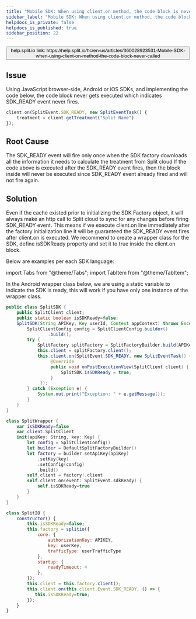 ```yaml
---
title: "Mobile SDK: When using client.on method, the code block is never called"
sidebar_label: "Mobile SDK: When using client.on method, the code block is never called"
helpdocs_is_private: false
helpdocs_is_published: true
sidebar_position: 22
---
```


<p>
  <button style={{borderRadius:'8px', border:'1px', fontFamily:'Courier New', fontWeight:'800', textAlign:'left'}}> help.split.io link: https://help.split.io/hc/en-us/articles/360028923531-Mobile-SDK-when-using-client-on-method-the-code-block-never-called </button>
</p>

## Issue

Using JavaScript browser-side, Android or iOS SDKs, and implementing the code below, the code block never gets executed which indicates SDK_READY event never fires.

```javascript
client.on(SplitEvent.SDK_READY, new SplitEventTask() {
    treatment = client.getTreatment("Split Name")
});
```

## Root Cause

The SDK_READY event will fire only once when the SDK factory downloads all the information it needs to calculate the treatment from Split cloud If the code above is executed after the SDK_READY event fires, then the block inside will never be executed since SDK_READY event already fired and will not fire again.

## Solution

Even if the cache existed prior to initializing the SDK Factory object, it will always make an http call to Split cloud to sync for any changes before firing SDK_READY event. This means if we execute client.on line immediately after the factory initialization line it will be guaranteed the SDK_READY event fires after client.on is executed.
We recommend to create a wrapper class for the SDK, define isSDKReady property and set it to true inside the client.on block.

Below are examples per each SDK language:

import Tabs from "@theme/Tabs";
import TabItem from "@theme/TabItem";

<Tabs>
  <TabItem value="Android SDK">

In the Android wrapper class below, we are using a static variable to indicate the SDK is ready, this will work if you have only one instance of the wrapper class.

```java
public class SplitSDK {
    public SplitClient client;
    public static boolean isSDKReady=false;
    SplitSDK(String APIKey, Key userId, Context appContext) throws Exception {
        SplitClientConfig config = SplitClientConfig.builder()
                .build();
        try {
            SplitFactory splitFactory = SplitFactoryBuilder.build(APIKey, userId, config, appContext);
            this.client = splitFactory.client();
            this.client.on(SplitEvent.SDK_READY, new SplitEventTask() {
                 @Override
                 public void onPostExecutionView(SplitClient client) {
                     SplitSDK.isSDKReady = true;
                 }
             });
        } catch (Exception e) {
            System.out.print("Exception: " + e.getMessage());
        }
    }
}
```

  </TabItem>
  <TabItem value="iOS SDK">

```swift
class SplitWrapper {
    var isSDKReady=false
    var client:SplitClient
    init(apiKey: String, key: Key) {
        let config = SplitClientConfig()
        let builder = DefaultSplitFactoryBuilder()
        let factory = builder.setApiKey(apiKey)
            .setKey(key)
            .setConfig(config)
            .build()
        self.client = factory!.client
        self.client.on(event: SplitEvent.sdkReady) {
            self.isSDKReady=true
        }
    }
}
```

  </TabItem>
  <TabItem value="JavaScript browser-side">

```javascript
class SplitIO {
    constructor() {
        this.isSDKReady=false;
        this.factory = splitio({
            core: {
                authorizationKey: APIKEY,
                key: userKey,
                trafficType: userTrafficType
            },
            startup: {
                readyTimeout: 4
            },
        });
        this.client = this.factory.client();
        this.client.on(this.client.Event.SDK_READY, () => {
           this.isSDKReady=true;
        });
    }
}
```

  </TabItem>
</Tabs>